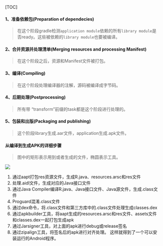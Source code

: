 [TOC]

#### 1、准备依赖包(Preparation of dependecies)
> 在这个阶段gradle检测`application module`依赖的所有`library module`是否ready。这些被依赖的`library module`也要被编译。

#### 2、合并资源并处理清单(Merging resources and processing Manifest)
> 在这个阶段之后，资源和Manifest文件被打包。

#### 3、编译(Compiling)
> 在这个阶段处理编译器的注解，源码被编译成字节码。

#### 4、后期处理(Postprocessing)
> 所有带 “transform”前缀的task都是这个阶段进行处理的。

#### 5、包装和出版(Packaging and publishing)
> 这个阶段library生成.aar文件，application生成.apk文件。

#### 从编译到生成APK的详细步骤
> 图中的矩形表示用到或者生成的文件，椭圆表示工具。

![](https://gitee.com/hysbtr/pic/raw/master/gradle_build_process.png)

1. 通过aapt打包res资源文件，生成R.java、resources.arsc和res文件
2. 处理.aidl文件，生成对应的Java接口文件
3. 通过Java Compiler编译R.java、Java接口文件、Java源文件，生成.class文件
4. Proguard混淆.class文件
4. 通过dex命令，将.class文件和第三方库中的.class文件处理生成classes.dex
5. 通过apkbuilder工具，将aapt生成的resources.arsc和res文件、assets文件和classes.dex一起打包生成apk
6. 通过Jarsigner工具，对上面的apk进行debug或release签名
7. 通过zipalign工具，将签名后的apk进行对齐处理。 这样就得到了一个可以安装运行的Android程序。 

